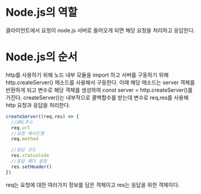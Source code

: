# Node.js의 역할

클라이언트에서 요청이 node.js 서버로 들어오게 되면 해당 요청을 처리하고 응답한다. 


# Node.js의 순서

http를 사용하기 위해 노드 내부 모듈을 import 하고 서버를 구동하기 위해
http.createServer() 메소드를 사용해서 구동한다.
이때 해당 메소드는 server 객체를 반환하게 되고 변수로 해당 객체를 생성하여
const server = http.createServer()를 가진다. 
createServer()는 내부적으로 콜백함수를 받는데 변수로 req,res를 사용해 http 요청과 응답을 처리한다.
```javascript
createServer((req,res) => {
  //URL주소
  req.url
  //요청 메서드명
  req.method

  //응답 코드
  res.statusCode
  //응답 헤더 설정
  res.setHeader()
})
```
req는 요청에 대한 여러가지 정보를 담은 객체이고
res는 응답을 위한 객체이다.



